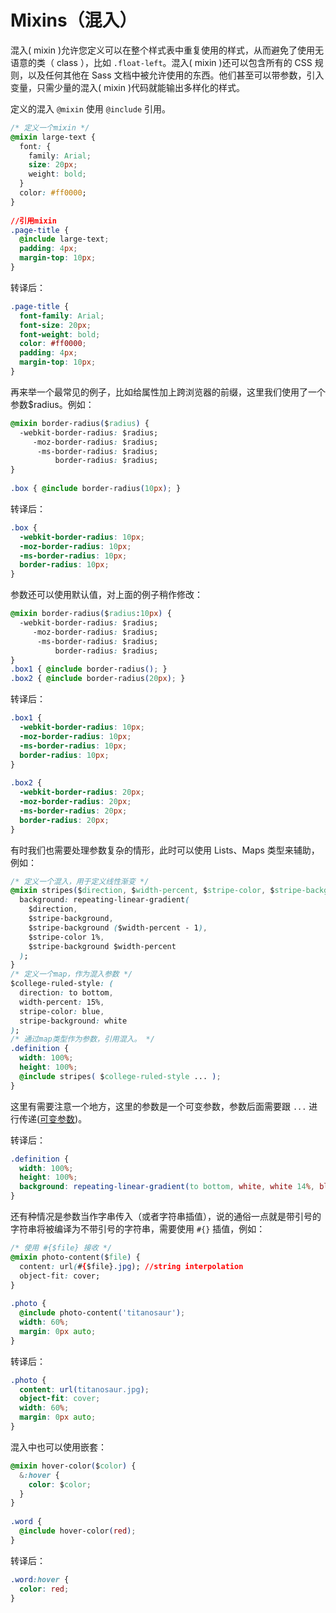 # Mixins（混入）

混入( mixin )允许您定义可以在整个样式表中重复使用的样式，从而避免了使用无语意的类（ class ），比如 `.float-left`。混入( mixin )还可以包含所有的 CSS 规则，以及任何其他在 Sass 文档中被允许使用的东西。他们甚至可以带参数，引入变量，只需少量的混入( mixin )代码就能输出多样化的样式。

定义的混入 `@mixin` 使用 `@include` 引用。

```css
/* 定义一个mixin */
@mixin large-text {
  font: {
    family: Arial;
    size: 20px;
    weight: bold;
  }
  color: #ff0000;
}
 
//引用mixin
.page-title {
  @include large-text;
  padding: 4px;
  margin-top: 10px;
}
```

转译后：

```css
.page-title {
  font-family: Arial;
  font-size: 20px;
  font-weight: bold;
  color: #ff0000;
  padding: 4px;
  margin-top: 10px; 
}
```

再来举一个最常见的例子，比如给属性加上跨浏览器的前缀，这里我们使用了一个参数$radius。例如：

```css
@mixin border-radius($radius) {
  -webkit-border-radius: $radius;
     -moz-border-radius: $radius;
      -ms-border-radius: $radius;
          border-radius: $radius;
}
 
.box { @include border-radius(10px); }
```

转译后：

```css
.box {
  -webkit-border-radius: 10px;
  -moz-border-radius: 10px;
  -ms-border-radius: 10px;
  border-radius: 10px;
}
```

参数还可以使用默认值，对上面的例子稍作修改：

```css
@mixin border-radius($radius:10px) {
  -webkit-border-radius: $radius;
     -moz-border-radius: $radius;
      -ms-border-radius: $radius;
          border-radius: $radius;
}
.box1 { @include border-radius(); }
.box2 { @include border-radius(20px); }
```

转译后：

```css
.box1 {
  -webkit-border-radius: 10px;
  -moz-border-radius: 10px;
  -ms-border-radius: 10px;
  border-radius: 10px;
}
 
.box2 {
  -webkit-border-radius: 20px;
  -moz-border-radius: 20px;
  -ms-border-radius: 20px;
  border-radius: 20px;
}
```

有时我们也需要处理参数复杂的情形，此时可以使用 Lists、Maps 类型来辅助，例如：

```css
/* 定义一个混入，用于定义线性渐变 */
@mixin stripes($direction, $width-percent, $stripe-color, $stripe-background: #FFF) {
  background: repeating-linear-gradient(
    $direction,
    $stripe-background,
    $stripe-background ($width-percent - 1),
    $stripe-color 1%,
    $stripe-background $width-percent
  );
}
/* 定义一个map，作为混入参数 */
$college-ruled-style: ( 
  direction: to bottom,
  width-percent: 15%,
  stripe-color: blue,
  stripe-background: white
);
/* 通过map类型作为参数，引用混入。 */
.definition {
  width: 100%;
  height: 100%;
  @include stripes( $college-ruled-style ... );
}
```

这里有需要注意一个地方，这里的参数是一个可变参数，参数后面需要跟 `...` 进行传递([可变参数](http://www.css88.com/doc/sass/#variable-arguments))。

转译后：

```css
.definition {
  width: 100%;
  height: 100%;
  background: repeating-linear-gradient(to bottom, white, white 14%, blue 1%, white 15%);
}
```

还有种情况是参数当作字串传入（或者字符串插值），说的通俗一点就是带引号的字符串将被编译为不带引号的字符串，需要使用 `#{}` 插值，例如：

```css
/* 使用 #{$file} 接收 */
@mixin photo-content($file) {
  content: url(#{$file}.jpg); //string interpolation
  object-fit: cover;
}
 
.photo { 
  @include photo-content('titanosaur');
  width: 60%;
  margin: 0px auto; 
}
```

转译后：

```css
.photo {
  content: url(titanosaur.jpg);
  object-fit: cover;
  width: 60%;
  margin: 0px auto;
}
```

混入中也可以使用嵌套：

```css
@mixin hover-color($color) {
  &:hover {
    color: $color;
  }
}
 
.word {
  @include hover-color(red);
}
```

转译后：

```css
.word:hover {
  color: red;
}
```
